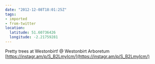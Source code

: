 ```yaml
---
date: "2012-12-08T18:01:25Z"
tags:
- imported
- from-twitter
location:
  latitude: 51.60736426
  longitude: -2.21759281
---
```

Pretty trees at Westonbirt\! @ Westonbirt Arboretum [https://instagr.am/p/S_B2LmyIcm/](https://instagr.am/p/S_B2LmyIcm/)
